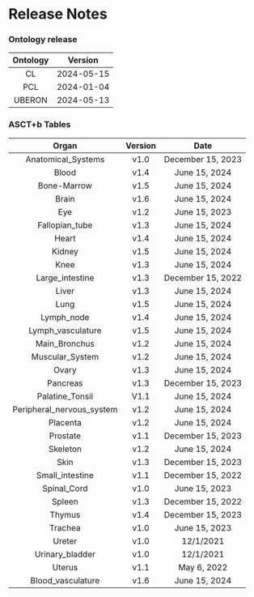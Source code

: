 
Release Notes
=============

### Ontology release

|Ontology|Version|
| :---: | :---: |
|CL|2024-05-15|
|PCL|2024-01-04|
|UBERON|2024-05-13|

### ASCT+b Tables

|Organ|Version|Date|
| :---: | :---: | :---: |
|Anatomical_Systems|v1.0|December 15, 2023|
|Blood|v1.4|June 15, 2024|
|Bone-Marrow|v1.5|June 15, 2024|
|Brain|v1.6|June 15, 2024|
|Eye|v1.2|June 15, 2023|
|Fallopian_tube|v1.3|June 15, 2024|
|Heart|v1.4|June 15, 2024|
|Kidney|v1.5|June 15, 2024|
|Knee|v1.3|June 15, 2024|
|Large_intestine|v1.3|December 15, 2022|
|Liver|v1.3|June 15, 2024|
|Lung|v1.5|June 15, 2024|
|Lymph_node|v1.4|June 15, 2024|
|Lymph_vasculature|v1.5|June 15, 2024|
|Main_Bronchus|v1.2|June 15, 2024|
|Muscular_System|v1.2|June 15, 2024|
|Ovary|v1.3|June 15, 2024|
|Pancreas|v1.3|December 15, 2023|
|Palatine_Tonsil|V1.1|June 15, 2024|
|Peripheral_nervous_system|v1.2|June 15, 2024|
|Placenta|v1.2|June 15, 2024|
|Prostate|v1.1|December 15, 2023|
|Skeleton|v1.2|June 15, 2024|
|Skin|v1.3|December 15, 2023|
|Small_intestine|v1.1|December 15, 2022|
|Spinal_Cord|v1.0|June 15, 2023|
|Spleen|v1.3|December 15, 2022|
|Thymus|v1.4|December 15, 2023|
|Trachea|v1.0|June 15, 2023|
|Ureter|v1.0|12/1/2021|
|Urinary_bladder|v1.0|12/1/2021|
|Uterus|v1.1|May 6, 2022|
|Blood_vasculature|v1.6|June 15, 2024|
